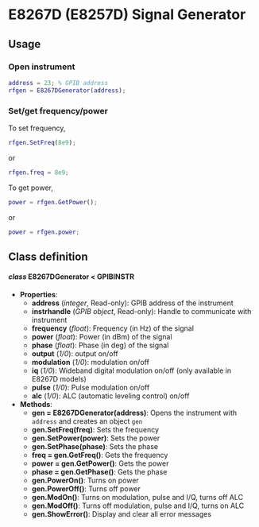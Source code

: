 # E8267D (E8257D) Signal Generator
## Usage
### Open instrument
```matlab
address = 23; % GPIB address
rfgen = E8267DGenerator(address);
```
### Set/get frequency/power
To set frequency,
```matlab
rfgen.SetFreq(8e9);
```
or
```matlab
rfgen.freq = 8e9;
```
To get power,
```matlab
power = rfgen.GetPower();
```
or
```matlab
power = rfgen.power;
```
## Class definition
#### *class* E8267DGenerator < GPIBINSTR
* **Properties**: 
  * **address** (*integer*, Read-only): GPIB address of the instrument
  * **instrhandle** (*GPIB object*, Read-only):  Handle to communicate with instrument
  * **frequency** (*float*): Frequency (in Hz) of the signal
  * **power** (*float*): Power (in dBm) of the signal
  * **phase** (*float*): Phase (in deg) of the signal
  * **output** (*1/0*): output on/off
  * **modulation** (*1/0*): modulation on/off
  * **iq** (*1/0*): Wideband digital modulation on/off (only available in E8267D models)
  * **pulse** (*1/0*): Pulse modulation on/off
  * **alc** (*1/0*): ALC (automatic leveling control) on/off
* **Methods**:
  * **gen = E8267DGenerator(address)**: Opens the instrument with `address` and creates an object `gen`
  * **gen.SetFreq(freq)**: Sets the frequency
  * **gen.SetPower(power)**: Sets the power
  * **gen.SetPhase(phase)**: Sets the phase
  * **freq = gen.GetFreq()**: Gets the frequency
  * **power = gen.GetPower()**: Gets the power
  * **phase = gen.GetPhase()**: Gets the phase
  * **gen.PowerOn()**: Turns on power
  * **gen.PowerOff()**: Turns off power
  * **gen.ModOn()**: Turns on modulation, pulse and I/Q, turns off ALC
  * **gen.ModOff()**: Turns off modulation, pulse and I/Q, turns on ALC
  * **gen.ShowError()**: Display and clear all error messages

